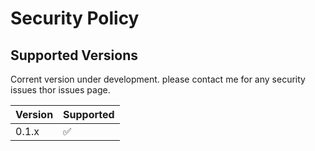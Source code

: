 # Security Policy

## Supported Versions

Corrent version under development.
please contact me for any security issues thor issues page.

| Version | Supported          |
| ------- | ------------------ |
| 0.1.x   | :white_check_mark: |



